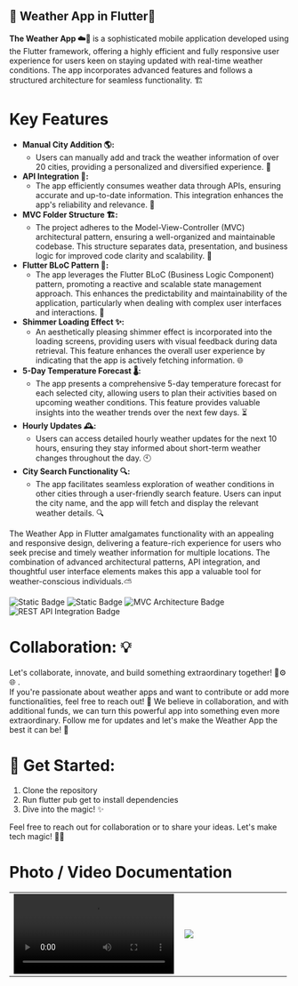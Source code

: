 ## 🚀 Weather App in Flutter🌟

<p> <strong> The Weather App ☁️📱 </strong> is a sophisticated mobile application developed using the Flutter framework, offering a highly efficient and fully responsive user experience for users keen on staying updated with real-time weather conditions. The app incorporates advanced features and follows a structured architecture for seamless functionality. 🏗️</p>

# Key Features

<ul>
  <li> <strong> Manual City Addition 🌎: </strong>
    <ul>
      <li>Users can manually add and track the weather information of over 20 cities, providing a personalized and diversified experience. 📍</li>
    </ul>
  </li>
  
  <li> <strong> API Integration 📡: </strong>
    <ul>
      <li>The app efficiently consumes weather data through APIs, ensuring accurate and up-to-date information. This integration enhances the app's reliability and relevance. 🔄</li>
    </ul>
  </li>
  
  <li> <strong> MVC Folder Structure 🏗️: </strong>
    <ul>
      <li>The project adheres to the Model-View-Controller (MVC) architectural pattern, ensuring a well-organized and maintainable codebase. This structure separates data, presentation, and business logic for improved code clarity and scalability. 🧱</li>
    </ul>
  </li>
  
  <li> <strong> Flutter BLoC Pattern 🔄: </strong>
    <ul>
      <li>The app leverages the Flutter BLoC (Business Logic Component) pattern, promoting a reactive and scalable state management approach. This enhances the predictability and maintainability of the application, particularly when dealing with complex user interfaces and interactions. 🔄</li>
    </ul>
  </li>
  
  <li> <strong> Shimmer Loading Effect ✨: </strong>
    <ul>
      <li>An aesthetically pleasing shimmer effect is incorporated into the loading screens, providing users with visual feedback during data retrieval. This feature enhances the overall user experience by indicating that the app is actively fetching information. 🌐</li>
    </ul>
  </li>
  
  <li> <strong> 5-Day Temperature Forecast 🌡️: </strong>
    <ul>
      <li>The app presents a comprehensive 5-day temperature forecast for each selected city, allowing users to plan their activities based on upcoming weather conditions. This feature provides valuable insights into the weather trends over the next few days. ⏳</li>
    </ul>
  </li>
  
  <li> <strong> Hourly Updates 🕰️: </strong>
    <ul>
      <li>Users can access detailed hourly weather updates for the next 10 hours, ensuring they stay informed about short-term weather changes throughout the day. 🕙</li>
    </ul>
  </li>
  
  <li> <strong> City Search Functionality 🔍: </strong>
    <ul>
      <li>The app facilitates seamless exploration of weather conditions in other cities through a user-friendly search feature. Users can input the city name, and the app will fetch and display the relevant weather details. 🔍</li>
    </ul>
  </li>
</ul>

<p>The Weather App in Flutter amalgamates functionality with an appealing and responsive design, delivering a feature-rich experience for users who seek precise and timely weather information for multiple locations. The combination of advanced architectural patterns, API integration, and thoughtful user interface elements makes this app a valuable tool for weather-conscious individuals.⛅</p>

![Static Badge](https://img.shields.io/badge/Flutter-blue?style=flat)
![Static Badge](https://img.shields.io/badge/Bloc-blue?style=flat&label=Flutter&labelColor=%23021691)
![MVC Architecture Badge](https://img.shields.io/badge/MVC%20Architecture-white?style=flat)
![REST API Integration Badge](https://img.shields.io/badge/REST%20API-darkblue?style=flat)

# Collaboration: 💡
<p> Let's collaborate, innovate, and build something extraordinary together! 🚀⚙️🌐 .</br> If you're passionate about weather apps and want to contribute or add more functionalities, feel free to reach out! 🤝 We believe in collaboration, and with additional funds, we can turn this powerful app into something even more extraordinary. Follow me for updates and let's make the Weather App the best it can be! 🚀</p>

# 🚩 Get Started:
<ol>
  <li>Clone the repository</li>
  <li>Run flutter pub get to install dependencies</li>
  <li>Dive into the magic! ✨</li>
</ol>
<p>Feel free to reach out for collaboration or to share your ideas. Let's make tech magic! 🚀✨</p>

# Photo / Video Documentation

<table style="width: 99%;">
  <tr>
    <td style="width: 60%;">
  <video src = "https://github.com/yarasfand/weather-app/assets/133318363/4ebd6ac6-80f8-4f33-9bb9-0992a9cd6ff3"  controls style="display: inline-block; width: 30vw;" ></video>
 </td>

<td style="width: 38%;">
          <img src= "https://github.com/yarasfand/weather-app/assets/133318363/b90ea99d-551a-4570-8946-96c65e934580"></img>
   </td>
  </tr>
</table>


